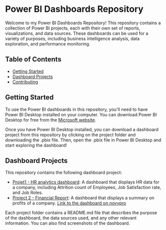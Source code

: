 # Power BI Dashboards Repository

Welcome to my Power BI Dashboards Repository! This repository contains a collection of Power BI projects, each with their own set of reports, visualizations, and data sources. These dashboards can be used for a variety of purposes, including business intelligence analysis, data exploration, and performance monitoring.

## Table of Contents

- [Getting Started](#getting-started)
- [Dashboard Projects](#dashboard-projects)
- [Contributing](#contributing)

## Getting Started

To use the Power BI dashboards in this repository, you'll need to have Power BI Desktop installed on your computer. You can download Power BI Desktop for free from the [Microsoft website](https://powerbi.microsoft.com/en-us/desktop/).

Once you have Power BI Desktop installed, you can download a dashboard project from this repository by clicking on the project folder and downloading the .pbix file. Then, open the .pbix file in Power BI Desktop and start exploring the dashboard!

## Dashboard Projects

This repository contains the following dashboard project:

- [Projet1 - HR analytics dashboard](): A dashboard that displays HR data for a company, including Attrition count of Employees, Job Satisfaction rate, and Job Roles.
- [Project 2 - Financial Report](): A dashboard that displays a summary on profits of a company. [Link to the dashboard on novypro]()

Each project folder contains a README.md file that describes the purpose of the dashboard, the data sources used, and any other relevant information. You can also find screenshots of the dashboard.

